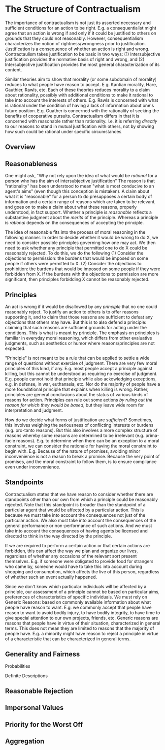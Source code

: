 # The Structure of Contractualism

The importance of contractualism is not just its asserted necessary and sufficient conditions for an action to be right.
E.g. a consequentialist might agree that an action is wrong if and only if it could be justified to others on grounds that they could not reasonably.
However, consequentialism characterizes the notion of rightness/wrongness prior to justification.
Justification is a consequence of whether an action is right and wrong.
Contractaulism takes justification to be basic in two ways:
(1) Intersubjective justification provides the normative basis of right and wrong, and
(2) Intersubjective justification provides the most general characterization of its content.

Similar theories aim to show that morality (or some subdomain of morality) reduces to what people have reason to accept.
E.g. Kantian morality, Hare, Gauthier, Rawls, etc.
Each of these theories reduces morality to a claim about rationality, possibly with additional conditions to make it rational to take into account the interests of others.
E.g. Rawls is concerned with what is rational under the condition of having a lack of information about one's future position.
E.g. Guather is concerned with the rationality of seeking the benefits of cooperative pursuits.
Contractualism differs in that it is concerned with reasonable rather than rationality.
I.e. it is referring *directly* to our reasons to stand in mutual justification with others, not by showing how such could be rational under specific circumstances.

## Overview


## Reasonableness

One might ask, "Why not rely upon the idea of what would be *rational* for a person who has the aim of intersubjective justification"
The reason is that "rationality" has been understood to mean "what is most conducive to an agent's aims" (even though this conception is mistaken).
A claim about what it is "reasonable" for a person to do presupposes a certain body of information and a certain range of reasons which are taken to be relevant, and goes on to make a claim about what these reasons, properly understood, in fact support.
Whether a principle is *reasonable* reflects a substantive judgment about the *merits* of the principle. 
Whereas a principle is *rational* depends on the consequences of accepting the principle. 

The idea of reasonable fits into the process of moral reasoning in the following manner.
In order to decide whether it would be wrong to do X, we need to consider possible principles governing how one may act.
We then need to ask whether any principle that permitted one to do X could be reasonably rejected.
To do this, we do the following 
(1) Consider the objections to permission: the burdens that would be imposed on some people if others were permitted to X.
(2) Consider the objections to prohibition: the burdens that would be imposed on some people if they were forbidden from X.
If the burdens with the objections to permission are more significant, then principles forbidding X cannot be reasonably rejected.

## Principles

An act is wrong if it would be disallowed by any *principle* that no one could reasonably reject.
To justify an action to others is to offer reasons supporting it, and to claim that those reasons are sufficient to defeat any objections that others may have.
But this is to also defend a principle: claiming that such reasons are sufficient grounds for acting under the conditions.
This is what is meant by principle.
The emphasis on principles is familiar in everyday moral reasoning, which differs from other evaluative judgments, such as aesthetics or humor where reasons/principles are not expected.

"Principle" is not meant to be a rule that can be applied to settle a wide range of questions without exercise of judgment.
There are very few moral principles of this kind, if any.
E.g. most people accept a principle against killing, but this cannot be understood as requiring no exercise of judgment.
E.g. people cannot hold that principle while also ackowledging exceptions, e.g. in defense, in war, euthanasia, etc.
Nor do the majority of people have a more foundational principle that explains when killing is wrong.
Rather, principles are general conclusions about the status of various kinds of reasons for action.
Principles can rule out some actions *by ruling out the reason for which they would be based*, but they leave wide room for interpretation and judgment.

How do we decide what forms of justification are *sufficient*?
Sometimes, this involves weighing the seriousness of conflicting interests or burdens (e.g. pro-tanto reasons).
But this also involves a more complex structure of reasons whereby some reasons are determined to be irrelevant (e.g. prima-facie reasons).
E.g. to determine when there can be an exception to a moral constraint, we can consider the rationale for having the moral constraint to begin with. 
E.g. Because of the nature of promises, avoiding minor inconvenience is not a reason to break a promise.
Because the very point of promises, and the moral constraint to follow them, is to ensure compliance even under inconvenience.

## Standpoints

Contractualism states that we have reason to consider whether there are standpoints other than our own from which a principle could be reasonably rejected.
Note that this standpoint is broader than the standpoint of a particular agent that would be affected by a particular action.
This is because we must take into account the consequences not just of the particular action.
We also must take into account the consequences of the general performance or non-performance of such actions.
And we must take into account the consequences of having agents be licensed and directed to think in the way directed by the principle.

If we are required to perform a certain action or that certain actions are forbidden, this can affect the way we plan and organize our lives, regardless of whether any occasions of the relevant sort present themselves.
E.g. if someone were obligated to provide food for strangers who came by, someone would have to take this into account during shopping and consumption, which affects the live of this person, regardless of whether such an event actually happened.

Since we don't know which particular individuals will be affected by a principle, our assessment of a principle cannot be based on particular aims, preferences of characteristics of specific individuals.
We must rely on Generic Reasons: based on commonly available information about what people have reason to want.
E.g. we commonly accept that people have reason to want to avoid bodily injury, to have bodily integrity, to have time to give special attention to our own projects, friends, etc.
Generic reasons are reasons that people have in virtue of their situation, characterized in general terms.
This does not mean they are limited to reasons that the majority of people have.
E.g. a minority might have reason to reject a principle in virtue of a characteristic that can be characterized in general terms.

## Generality and Fairness

Probabilities

Definite Descriptions

## Reasonable Rejection

## Impersonal Values

## Priority for the Worst Off

## Aggregation